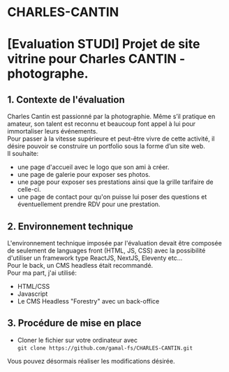 # CHARLES-CANTIN

# [Evaluation STUDI] Projet de site vitrine pour Charles CANTIN - photographe.

## 1. Contexte de l'évaluation
Charles Cantin est passionné par la photographie.
Même s’il pratique en amateur, son talent est reconnu et beaucoup font appel à lui pour immortaliser
leurs événements.  
Pour passer à la vitesse supérieure et peut-être vivre de cette activité, il désire pouvoir se construire un
portfolio sous la forme d’un site web.  
Il souhaite:
- une page d'accueil avec le logo que son ami à créer.
- une page de galerie pour exposer ses photos.
- une page pour exposer ses prestations ainsi que la grille tarifaire de celle-ci.
- une page de contact pour qu'on puisse lui poser des questions et éventuellement prendre RDV pour une prestation.


## 2. Environnement technique
L'environnement technique imposée par l'évaluation devait être composée de seulement de languages front (HTML, JS, CSS) avec la possibilité d'utiliser
un framework type ReactJS, NextJS, Eleventy etc...  
Pour le back, un CMS headless était recommandé.  
Pour ma part, j'ai utilisé:  
- HTML/CSS
- Javascript 
- Le CMS Headless "Forestry" avec un back-office

## 3. Procédure de mise en place
- Cloner le fichier sur votre ordinateur avec  
`git clone https://github.com/gamal-fs/CHARLES-CANTIN.git`

Vous pouvez désormais réaliser les modifications désirée.
